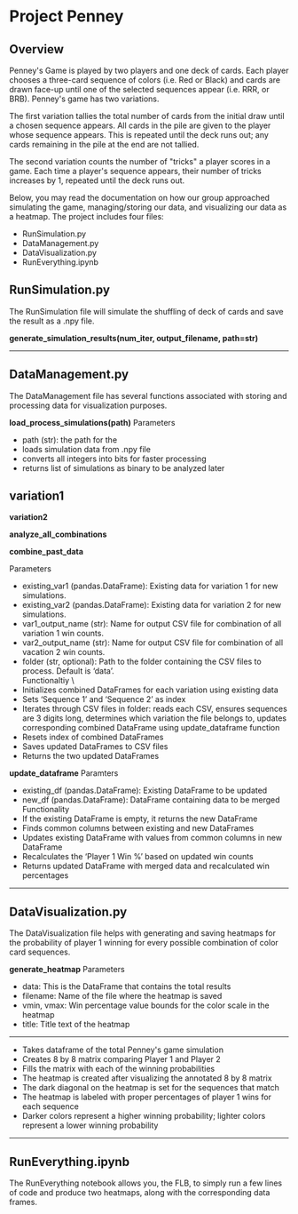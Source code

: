 # Project Penney

## Overview
Penney's Game is played by two players and one deck of cards. Each player chooses a three-card sequence of colors (i.e. Red or Black) and cards are drawn face-up until one of the selected sequences appear (i.e. RRR, or BRB). Penney's game has two variations. 

The first variation tallies the total number of cards from the initial draw until a chosen sequence appears. All cards in the pile are given to the player whose sequence appears. This is repeated until the deck runs out; any cards remaining in the pile at the end are not tallied.

The second variation counts the number of "tricks" a player scores in a game. Each time a player's sequence appears, their number of tricks increases by 1, repeated until the deck runs out.

Below, you may read the documentation on how our group approached simulating the game, managing/storing our data, and visualizing our data as a heatmap. The project includes four files:

- RunSimulation.py
- DataManagement.py
- DataVisualization.py
- RunEverything.ipynb

## RunSimulation.py
The RunSimulation file will simulate the shuffling of deck of cards and save the result as a .npy file.

**generate_simulation_results(num_iter, output_filename, path=str)**

---

## DataManagement.py
The DataManagement file has several functions associated with storing and processing data for visualization purposes.

**load_process_simulations(path)**
Parameters
- path (str): the path for the 
- loads simulation data from .npy file
- converts all integers into bits for faster processing
- returns list of simulations as binary to be analyzed later

**variation1**
- 

**variation2**


**analyze_all_combinations**


**combine_past_data**

Parameters 
- existing_var1 (pandas.DataFrame): Existing data for variation 1 for new simulations. 
- existing_var2 (pandas.DataFrame): Existing data for variation 2 for new simulations. 
- var1_output_name (str): Name for output CSV file for combination of all variation 1 win counts. 
- var2_output_name (str): Name for output CSV file for combination of all vacation 2 win counts. 
- folder (str, optional): Path to the folder containing the CSV files to process. Default is ‘data’.\
Functionaltiy \
- Initializes combined DataFrames for each variation using existing data
- Sets ‘Sequence 1’ and ‘Sequence 2’ as index
- Iterates through CSV files in folder: reads each CSV, ensures sequences are 3 digits long, determines which variation the file belongs to, updates corresponding combined DataFrame using update_dataframe function
- Resets index of combined DataFrames
- Saves updated DataFrames to CSV files 
- Returns the two updated DataFrames 


**update_dataframe**
Paramters
- existing_df (pandas.DataFrame): Existing DataFrame to be updated
- new_df (pandas.DataFrame): DataFrame containing data to be merged
Functionality
- If the existing DataFrame is empty, it returns the new DataFrame
- Finds common columns between existing and new DataFrames
- Updates existing DataFrame with values from common columns in new DataFrame
- Recalculates the ‘Player 1 Win %’ based on updated win counts 
- Returns updated DataFrame with merged data and recalculated win percentages 



---

## DataVisualization.py
The DataVisualization file helps with generating and saving heatmaps for the probability of player 1 winning for every possible combination of color card sequences. 

**generate_heatmap**
Parameters
- data: This is the DataFrame that contains the total results
- filename: Name of the file where the heatmap is saved
- vmin, vmax: Win percentage value bounds for the color scale in the heatmap
- title: Title text of the heatmap 
---
- Takes dataframe of the total Penney's game simulation
- Creates 8 by 8 matrix comparing Player 1 and Player 2
- Fills the matrix with each of the winning probabilities
- The heatmap is created after visualizing the annotated 8 by 8 matrix
- The dark diagonal on the heatmap is set for the sequences that match
- The heatmap is labeled with proper percentages of player 1 wins for each sequence 
- Darker colors represent a higher winning probability; lighter colors represent a lower winning probability

---

## RunEverything.ipynb
The RunEverything notebook allows you, the FLB, to simply run a few lines of code and produce two heatmaps, along with the corresponding data frames.
